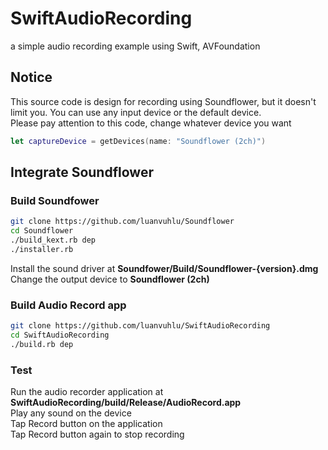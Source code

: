 # SwiftAudioRecording
a simple audio recording example using Swift, AVFoundation

## Notice
This source code is design for recording using Soundflower, but it doesn't limit you. You can use any input device or the default device.  
Please pay attention to this code, change whatever device you want
```swift
let captureDevice = getDevices(name: "Soundflower (2ch)")
```

## Integrate Soundflower

### Build Soundfower

```bash
git clone https://github.com/luanvuhlu/Soundflower
cd Soundflower
./build_kext.rb dep
./installer.rb
```

Install the sound driver at **Soundfower/Build/Soundflower-{version}.dmg**
Change the output device to **Soundflower (2ch)**


### Build Audio Record app

```bash
git clone https://github.com/luanvuhlu/SwiftAudioRecording
cd SwiftAudioRecording
./build.rb dep
```

### Test
Run the audio recorder application at **SwiftAudioRecording/build/Release/AudioRecord.app**  
Play any sound on the device  
Tap Record button on the application  
Tap Record button again to stop recording
